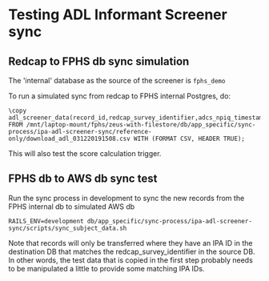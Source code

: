 # Testing ADL Informant Screener sync

## Redcap to FPHS db sync simulation

The 'internal' database as the source of the screener is `fphs_demo`

To run a simulated sync from redcap to FPHS internal Postgres, do:

    \copy adl_screener_data(record_id,redcap_survey_identifier,adcs_npiq_timestamp,adlnpi_consent___agree,informant,adl_eat,adl_walk,adl_toilet,adl_bath,adl_groom,adl_dressa,adl_dressa_perf,adl_dressb,adl_phone,adl_phone_perf,adl_tv,adl_tva,adl_tvb,adl_tvc,adl_attnconvo,adl_attnconvo_part,adl_dishes,adl_dishes_perf,adl_belong,adl_belong_perf,adl_beverage,adl_beverage_perf,adl_snack,adl_snack_prep,adl_garbage,adl_garbage_perf,adl_travel,adl_travel_perf,adl_shop,adl_shop_select,adl_shop_pay,adl_appt,adl_appt_aware,institutionalized___1,adl_alone,adl_alone_15m,adl_alone_gt1hr,adl_alone_lt1hr,adl_currev,adl_currev_tv,adl_currev_outhome,adl_currev_inhome,adl_read,adl_read_lt1hr,adl_read_gt1hr,adl_write,adl_write_complex,adl_hob,adl_hobls___gam,adl_hobls___bing,adl_hobls___instr,adl_hobls___read,adl_hobls___tenn,adl_hobls___cword,adl_hobls___knit,adl_hobls___gard,adl_hobls___wshop,adl_hobls___art,adl_hobls___sew,adl_hobls___golf,adl_hobls___fish,adl_hobls___oth,adl_hobls_oth,adl_hobdc___1,adl_hob_perf,adl_appl,adl_applls___wash,adl_applls___dish,adl_applls___range,adl_applls___dry,adl_applls___toast,adl_applls___micro,adl_applls___vac,adl_applls___toven,adl_applls___fproc,adl_applls___oth,adl_applls_oth,adl_appl_perf,adl_comm,npi_infor,npi_inforsp,npi_delus,npi_delussev,npi_hallu,npi_hallusev,npi_agita,npi_agitasev,npi_depre,npi_depresev,npi_anxie,npi_anxiesev,npi_elati,npi_elatisev,npi_apath,npi_apathsev,npi_disin,npi_disinsev,npi_irrit,npi_irritsev,npi_motor,npi_motorsev,npi_night,npi_nightsev,npi_appet,npi_appetsev,adcs_npiq_complete) FROM /mnt/laptop-mount/fphs/zeus-with-filestore/db/app_specific/sync-process/ipa-adl-screener-sync/reference-only/download_adl_031220191508.csv WITH (FORMAT CSV, HEADER TRUE);

This will also test the score calculation trigger.

## FPHS db to AWS db sync test

Run the sync process in development to sync the new records from the FPHS internal db to simulated AWS db

    RAILS_ENV=development db/app_specific/sync-process/ipa-adl-screener-sync/scripts/sync_subject_data.sh

Note that records will only be transferred where they have an IPA ID in the destination DB that matches the redcap_survey_identifier in the source DB. In other words, the test data that is copied in the first step probably needs to be manipulated a little to provide some matching IPA IDs.
